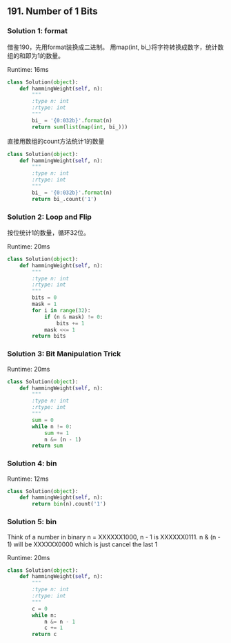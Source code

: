 ## 191. Number of 1 Bits


### Solution 1: format

借鉴190，先用format装换成二进制。
用map(int, bi_)将字符转换成数字，统计数组的和即为1的数量。

Runtime: 16ms

```Python
class Solution(object):
    def hammingWeight(self, n):
        """
        :type n: int
        :rtype: int
        """
        bi_ = '{0:032b}'.format(n)
        return sum(list(map(int, bi_)))
```

直接用数组的count方法统计1的数量

```Python
class Solution(object):
    def hammingWeight(self, n):
        """
        :type n: int
        :rtype: int
        """
        bi_ = '{0:032b}'.format(n)
        return bi_.count('1')
```



### Solution 2: Loop and Flip

按位统计1的数量，循环32位。

Runtime: 20ms

```Python
class Solution(object):
    def hammingWeight(self, n):
        """
        :type n: int
        :rtype: int
        """
        bits = 0
        mask = 1
        for i in range(32):
            if (n & mask) != 0:
                bits += 1
            mask <<= 1
        return bits
```



### Solution 3: Bit Manipulation Trick

Runtime: 20ms

```Python
class Solution(object):
    def hammingWeight(self, n):
        """
        :type n: int
        :rtype: int
        """
        sum = 0
        while n != 0:
            sum += 1
            n &= (n - 1)
        return sum
```


### Solution 4: bin

Runtime: 12ms

```Python
class Solution(object):
    def hammingWeight(self, n):
        return bin(n).count('1')
```


### Solution 5: bin

Think of a number in binary n = XXXXXX1000, n - 1 is XXXXXX0111. n & (n - 1) will be XXXXXX0000 which is just cancel the last 1


Runtime: 20ms

```Python
class Solution(object):
    def hammingWeight(self, n):
        """
        :type n: int
        :rtype: int
        """
        c = 0
        while n:
            n &= n - 1
            c += 1
        return c
```

